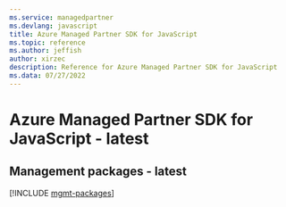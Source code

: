 ```yaml
---
ms.service: managedpartner
ms.devlang: javascript
title: Azure Managed Partner SDK for JavaScript
ms.topic: reference
ms.author: jeffish
author: xirzec
description: Reference for Azure Managed Partner SDK for JavaScript
ms.data: 07/27/2022
---
```

# Azure Managed Partner SDK for JavaScript - latest

## Management packages - latest
[!INCLUDE [mgmt-packages](managed-partner-mgmt-index.md)]